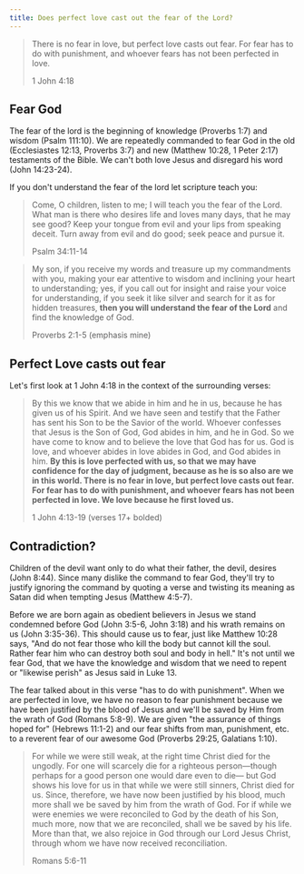 ```yaml
---
title: Does perfect love cast out the fear of the Lord?
---
```

> There is no fear in love, but perfect love casts out fear. For fear has to do with punishment, and whoever fears has not been perfected in love.
> 
> 1 John 4:18 

## Fear God

The fear of the lord is the beginning of knowledge (Proverbs 1:7) and wisdom (Psalm 111:10). We are repeatedly commanded to fear God in the old (Ecclesiastes 12:13, Proverbs 3:7) and new (Matthew 10:28, 1 Peter 2:17) testaments of the Bible. We can't both love Jesus and disregard his word (John 14:23-24).

If you don't understand the fear of the lord let scripture teach you:

> Come, O children, listen to me;
> I will teach you the fear of the Lord.
> What man is there who desires life
> and loves many days, that he may see good?
> Keep your tongue from evil
> and your lips from speaking deceit.
> Turn away from evil and do good;
> seek peace and pursue it.
> 
> Psalm 34:11-14

> My son, if you receive my words
> and treasure up my commandments with you,
> making your ear attentive to wisdom
> and inclining your heart to understanding;
> yes, if you call out for insight
> and raise your voice for understanding,
> if you seek it like silver
> and search for it as for hidden treasures,
> **then you will understand the fear of the Lord**
> and find the knowledge of God.
> 
> Proverbs 2:1-5 (emphasis mine) 

## Perfect Love casts out fear

Let's first look at 1 John 4:18 in the context of the surrounding verses:

> By this we know that we abide in him and he in us, because he has given us of his Spirit. And we have seen and testify that the Father has sent his Son to be the Savior of the world. Whoever confesses that Jesus is the Son of God, God abides in him, and he in God. So we have come to know and to believe the love that God has for us. God is love, and whoever abides in love abides in God, and God abides in him. **By this is love perfected with us, so that we may have confidence for the day of judgment, because as he is so also are we in this world. There is no fear in love, but perfect love casts out fear. For fear has to do with punishment, and whoever fears has not been perfected in love. We love because he first loved us.**
> 
> 1 John 4:13-19 (verses 17+ bolded) 

## Contradiction?

Children of the devil want only to do what their father, the devil, desires (John 8:44). Since many dislike the command to fear God, they'll try to justify ignoring the command by quoting a verse and twisting its meaning as Satan did when tempting Jesus (Matthew 4:5-7).

Before we are born again as obedient believers in Jesus we stand condemned before God (John 3:5-6, John 3:18) and his wrath remains on us (John 3:35-36). This should cause us to fear, just like Matthew 10:28 says, "And do not fear those who kill the body but cannot kill the soul. Rather fear him who can destroy both soul and body in hell." It's not until we fear God, that we have the knowledge and wisdom that we need to repent or "likewise perish" as Jesus said in Luke 13.

The fear talked about in this verse "has to do with punishment". When we are perfected in love, we have no reason to fear punishment because we have been justified by the blood of Jesus and we'll be saved by Him from the wrath of God (Romans 5:8-9). We are given "the assurance of things hoped for" (Hebrews 11:1-2) and our fear shifts from man, punishment, etc. to a reverent fear of our awesome God (Proverbs 29:25, Galatians 1:10).

> For while we were still weak, at the right time Christ died for the ungodly. For one will scarcely die for a righteous person—though perhaps for a good person one would dare even to die— but God shows his love for us in that while we were still sinners, Christ died for us. Since, therefore, we have now been justified by his blood, much more shall we be saved by him from the wrath of God. For if while we were enemies we were reconciled to God by the death of his Son, much more, now that we are reconciled, shall we be saved by his life. More than that, we also rejoice in God through our Lord Jesus Christ, through whom we have now received reconciliation.
> 
> Romans 5:6-11